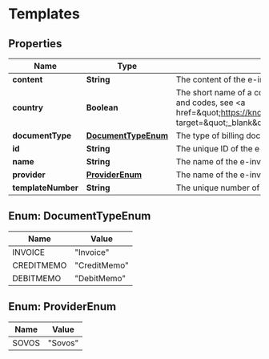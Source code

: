 

# Templates


## Properties

| Name | Type | Description | Notes |
|------------ | ------------- | ------------- | -------------|
|**content** | **String** | The content of the e-invoice file template, which must be encoded in Base64 format.  |  [optional] |
|**country** | **Boolean** | The short name of a country or region where you must comply with e-invoicing requirements. For example, &#x60;IN&#x60; for India. For the full list of country names and codes, see &lt;a href&#x3D;\&quot;https://knowledgecenter.zuora.com/Quick_References/Country%2C_State%2C_and_Province_Codes/A_Country_Names_and_Their_ISO_Codes\&quot; target&#x3D;\&quot;_blank\&quot;&gt;ISO Standard Country Codes&lt;/a&gt;.  |  [optional] |
|**documentType** | [**DocumentTypeEnum**](#DocumentTypeEnum) | The type of billing document for which the e-invoice file template is intended.  |  [optional] |
|**id** | **String** | The unique ID of the e-invoice file template.  |  [optional] |
|**name** | **String** | The name of the e-invoice file template.  |  [optional] |
|**provider** | [**ProviderEnum**](#ProviderEnum) | The name of the e-invoicing service provider that assists in generating e-invoice files for billing documents.   |  [optional] |
|**templateNumber** | **String** | The unique number of the e-invoice file template.  |  [optional] |



## Enum: DocumentTypeEnum

| Name | Value |
|---- | -----|
| INVOICE | &quot;Invoice&quot; |
| CREDITMEMO | &quot;CreditMemo&quot; |
| DEBITMEMO | &quot;DebitMemo&quot; |



## Enum: ProviderEnum

| Name | Value |
|---- | -----|
| SOVOS | &quot;Sovos&quot; |




